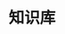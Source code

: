 ---
layout: home

title: 知识库
titleTemplate: 骚风的个人知识库

hero:
  name: 骚风
  text: 个人知识库
  tagline: 知识永远都在积累中...
  image:
    src: /image/logo-right.png
    alt: Vite
  actions:
    - theme: brand
      text: 开始
      link: /guide/
    - theme: alt
      text: 为什么?
      link: /guide/why
    - theme: alt
      text: 在 GitHub 查看
      link: https://github.com/saofeng-cyber/my-vite-press

features:
  - icon: 💡
    title: Instant Server Start
    details: On demand file serving over native ESM, no bundling required!
  - icon: ⚡️
    title: Lightning Fast HMR
    details: Hot Module Replacement (HMR) that stays fast regardless of app size.
  - icon: 🛠️
    title: Rich Features
    details: Out-of-the-box support for TypeScript, JSX, CSS and more.
  - icon: 📦
    title: Optimized Build
    details: Pre-configured Rollup build with multi-page and library mode support.
  - icon: 🔩
    title: Universal Plugins
    details: Rollup-superset plugin interface shared between dev and build.
  - icon: 🔑
    title: Fully Typed APIs
    details: Flexible programmatic APIs with full TypeScript typing.
---